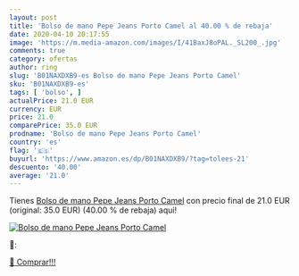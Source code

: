 ```yaml
---
layout: post
title: 'Bolso de mano Pepe Jeans Porto Camel al 40.00 % de rebaja'
date: 2020-04-10 20:17:55
image: 'https://m.media-amazon.com/images/I/41BaxJ8oPAL._SL200_.jpg'
comments: true
category: ofertas
author: ring
slug: 'B01NAXDXB9-es Bolso de mano Pepe Jeans Porto Camel'
sku: 'B01NAXDXB9-es'
tags: [ 'bolso', ]
actualPrice: 21.0 EUR
currency: EUR
price: 21.0
comparePrice: 35.0 EUR
prodname: 'Bolso de mano Pepe Jeans Porto Camel'
country: 'es'
flag: '🇪🇸'
buyurl: 'https://www.amazon.es/dp/B01NAXDXB9/?tag=tolees-21'
descuento: '40.00'
average: '21.0'
---
```


Tienes [Bolso de mano Pepe Jeans Porto Camel](https://www.amazon.es/dp/B01NAXDXB9/?tag=tolees-21) con precio final de  21.0 EUR (original: 35.0 EUR) (40.00 %  de rebaja) aqui!

[![Bolso de mano Pepe Jeans Porto Camel](https://m.media-amazon.com/images/I/41BaxJ8oPAL._SL200_.jpg)](https://www.amazon.es/dp/B01NAXDXB9/?tag=tolees-21)

🔎:


[🛒 Comprar!!!](https://www.amazon.es/dp/B01NAXDXB9/?tag=tolees-21)
